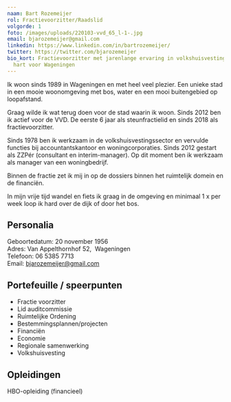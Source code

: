 ```yaml
---
naam: Bart Rozemeijer
rol: Fractievoorzitter/Raadslid
volgorde: 1
foto: /images/uploads/220103-vvd_65_l-1-.jpg
email: bjarozemeijer@gmail.com
linkedin: https://www.linkedin.com/in/bartrozemeijer/
twitter: https://twitter.com/bjarozemeijer
bio_kort: Fractievoorzitter met jarenlange ervaring in volkshuisvesting en een
  hart voor Wageningen
---
```

<!--StartFragment-->

Ik woon sinds 1989 in Wageningen en met heel veel plezier. Een unieke stad in een mooie woonomgeving met bos, water en een mooi buitengebied op loopafstand.

Graag wilde ik wat terug doen voor de stad waarin ik woon. Sinds 2012 ben ik actief voor de VVD. De eerste 6 jaar als steunfractielid en sinds 2018 als fractievoorzitter.



Sinds 1978 ben ik werkzaam in de volkshuisvestingssector en vervulde functies bij accountantskantoor en woningcorporaties. Sinds 2012 gestart als ZZPér (consultant en interim-manager). Op dit moment ben ik werkzaam als manager van een woningbedrijf.

Binnen de fractie zet ik mij in op de dossiers binnen het ruimtelijk domein en de financiën.

In mijn vrije tijd wandel en fiets ik graag in de omgeving en minimaal 1 x per week loop ik hard over de dijk of door het bos. 

## Personalia

Geboortedatum: 20 november 1956\
Adres: Van Appelthornhof 52,  Wageningen\
Telefoon: 06 5385 7713\
Email: bjarozemeijer@gmail.com

## Portefeuille / speerpunten

* Fractie voorzitter
* Lid auditcommissie
* Ruimtelijke Ordening
* Bestemmingsplannen/projecten
* Financiën
* Economie
* Regionale samenwerking
* Volkshuisvesting

## Opleidingen

HBO-opleiding (financieel)

<!--EndFragment-->